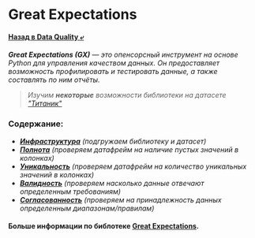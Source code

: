 # Great Expectations
#### [Назад в Data Quality ⤶](/README.md)

_**Great Expectations (GX)** — это опенсорсный инструмент на основе Python для управления качеством данных. 
Он предоставляет возможность профилировать и тестировать данные, а также составлять по ним отчёты._

> _Изучим **некоторые** возможности библиотеки на датасете ["Титаник"](titanic.csv)_

### Содержание:
- ***[Инфраструктура](infrastructure.py)***
_(подгружаем библиотеку и датасет)_
- ***[Полнота](completeness.py)***
_(проверяем датафрейм на наличие пустых значений в колонках)_
- ***[Уникальность](uniqueness.py)***
_(проверяем датафрейм на количество уникальных значений в колонках)_
- ***[Валидность](validity.py)***
_(проверяем насколько данные отвечают определенным требованиям)_
- ***[Согласованность](consistency.py)***
_(проверяем на принадлежность данных определенным диапазонам/правилам)_

#### Больше информации по библотеке [Great Expectations](https://github.com/great-expectations).